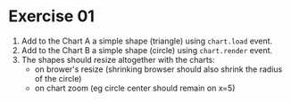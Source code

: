 # Exercise 01

1. Add to the Chart A a simple shape (triangle) using `chart.load` event.
2. Add to the Chart B a simple shape (circle) using `chart.render` event.
3. The shapes should resize altogether with the charts:
    - on brower's resize (shrinking browser should also shrink the radius of the circle)
    - on chart zoom (eg circle center should remain on x=5)
